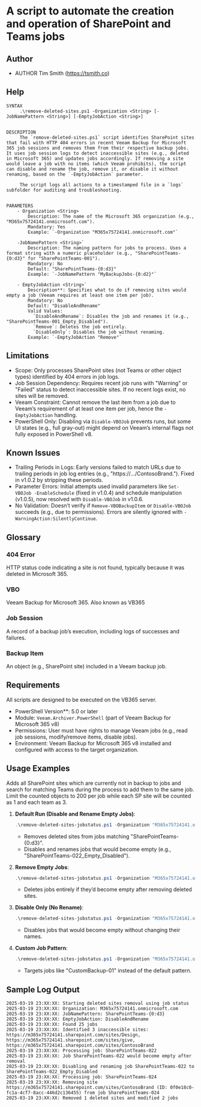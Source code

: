 # A script to automate the creation and operation of SharePoint and Teams jobs

## Author

* AUTHOR Tim Smith (https://tsmith.co)
  
## Help


```
SYNTAX
     .\remove-deleted-sites.ps1 -Organization <String> [-JobNamePattern <String>] [-EmptyJobAction <String>]
    
    
DESCRIPTION
     The `remove-deleted-sites.ps1` script identifies SharePoint sites that fail with HTTP 404 errors in recent Veeam Backup for Microsoft 365 job sessions and removes them from their respective backup jobs. It uses job session logs to detect inaccessible sites (e.g., deleted in Microsoft 365) and updates jobs accordingly. If removing a site would leave a job with no items (which Veeam prohibits), the script can disable and rename the job, remove it, or disable it without renaming, based on the `-EmptyJobAction` parameter.
     
     The script logs all actions to a timestamped file in a `logs` subfolder for auditing and troubleshooting.
    

PARAMETERS
    - Organization <String>
        Description: The name of the Microsoft 365 organization (e.g., "M365x75724141.onmicrosoft.com").
        Mandatory: Yes
        Example: `-Organization "M365x75724141.onmicrosoft.com"`

    -JobNamePattern <String>`
        Description: The naming pattern for jobs to process. Uses a format string with a numeric placeholder (e.g., "SharePointTeams-{0:d3}" for "SharePointTeams-001").
        Mandatory: No
        Default: "SharePointTeams-{0:d3}"
        Example: `-JobNamePattern "MyBackupJobs-{0:d2}"`

    - EmptyJobAction <String>`
        Description**: Specifies what to do if removing sites would empty a job (Veeam requires at least one item per job).
        Mandatory: No
        Default: "DisableAndRename"
        Valid Values:
          `DisableAndRename`: Disables the job and renames it (e.g., "SharePointTeams-001_Empty_Disabled").
          `Remove`: Deletes the job entirely.
          `DisableOnly`: Disables the job without renaming.
        Example: `-EmptyJobAction "Remove"`
```



## Limitations

* Scope: Only processes SharePoint sites (not Teams or other object types) identified by 404 errors in job logs.
* Job Session Dependency: Requires recent job runs with "Warning" or "Failed" status to detect inaccessible sites. If no recent logs exist, no sites will be removed.
* Veeam Constraint: Cannot remove the last item from a job due to Veeam’s requirement of at least one item per job, hence the `-EmptyJobAction` handling.
* PowerShell Only: Disabling via `Disable-VBOJob` prevents runs, but some UI states (e.g., full gray-out) might depend on Veeam’s internal flags not fully exposed in PowerShell v8.

## Known Issues

 * Trailing Periods in Logs: Early versions failed to match URLs due to trailing periods in job log entries (e.g., "https://.../ContosoBrand."). Fixed in v1.0.2 by stripping these periods.
* Parameter Errors: Initial attempts used invalid parameters like `Set-VBOJob -EnableSchedule` (fixed in v1.0.4) and schedule manipulation (v1.0.5), now resolved with `Disable-VBOJob` in v1.0.6.
* No Validation: Doesn’t verify if `Remove-VBOBackupItem` or `Disable-VBOJob` succeeds (e.g., due to permissions). Errors are silently ignored with `-WarningAction:SilentlyContinue`.

## Glossary

### 404 Error 
HTTP status code indicating a site is not found, typically because it was deleted in Microsoft 365.
### VBO
Veeam Backup for Microsoft 365. Also known as VB365
### Job Session
A record of a backup job’s execution, including logs of successes and failures.
### Backup Item
An object (e.g., SharePoint site) included in a Veeam backup job.


## Requirements

All scripts are designed to be executed on the VB365 server.

* PowerShell Version**: 5.0 or later
* Module: `Veeam.Archiver.PowerShell` (part of Veeam Backup for Microsoft 365 v8)
* Permissions: User must have rights to manage Veeam jobs (e.g., read job sessions, modify/remove items, disable jobs).
* Environment: Veeam Backup for Microsoft 365 v8 installed and configured with access to the target organization.

## Usage Examples

Adds all SharePoint sites which are currently not in backup to jobs and search for matching Teams during the process to add them to the same job.
Limit the counted objects to 200 per job while each SP site will be counted as 1 and each team as 3.

 1. **Default Run (Disable and Rename Empty Jobs)**:

    ```powershell
    .\remove-deleted-sites-jobstatus.ps1 -Organization "M365x75724141.onmicrosoft.com"
    ```

    - Removes deleted sites from jobs matching "SharePointTeams-{0:d3}".
    - Disables and renames jobs that would become empty (e.g., "SharePointTeams-022_Empty_Disabled").

 2. **Remove Empty Jobs**:

    ```powershell
    .\remove-deleted-sites-jobstatus.ps1 -Organization "M365x75724141.onmicrosoft.com" -EmptyJobAction "Remove"
    ```

    - Deletes jobs entirely if they’d become empty after removing deleted sites.

 3. **Disable Only (No Rename)**:

    ```powershell
    .\remove-deleted-sites-jobstatus.ps1 -Organization "M365x75724141.onmicrosoft.com" -EmptyJobAction "DisableOnly"
    ```

    - Disables jobs that would become empty without changing their names.

 4. **Custom Job Pattern**:

    ```powershell
    .\remove-deleted-sites-jobstatus.ps1 -Organization "M365x75724141.onmicrosoft.com" -JobNamePattern "CustomBackup-{0:d2}"
    ```

    - Targets jobs like "CustomBackup-01" instead of the default pattern.


## Sample Log Output

 ```
 2025-03-19 23:XX:XX: Starting deleted sites removal using job status
 2025-03-19 23:XX:XX: Organization: M365x75724141.onmicrosoft.com
 2025-03-19 23:XX:XX: JobNamePattern: SharePointTeams-{0:d3}
 2025-03-19 23:XX:XX: EmptyJobAction: DisableAndRename
 2025-03-19 23:XX:XX: Found 25 jobs
 2025-03-19 23:XX:XX: Identified 3 inaccessible sites: https://m365x75724141.sharepoint.com/sites/Design, https://m365x75724141.sharepoint.com/sites/give, https://m365x75724141.sharepoint.com/sites/ContosoBrand
 2025-03-19 23:XX:XX: Processing job: SharePointTeams-022
 2025-03-19 23:XX:XX: Job SharePointTeams-022 would become empty after removal
 2025-03-19 23:XX:XX: Disabling and renaming job SharePointTeams-022 to SharePointTeams-022_Empty_Disabled
 2025-03-19 23:XX:XX: Processing job: SharePointTeams-024
 2025-03-19 23:XX:XX: Removing site https://m365x75724141.sharepoint.com/sites/ContosoBrand (ID: 0f0e18c0-fc1a-4cf7-8acc-446d2c136455) from job SharePointTeams-024
 2025-03-19 23:XX:XX: Removed 1 deleted sites and modified 2 jobs
 ```